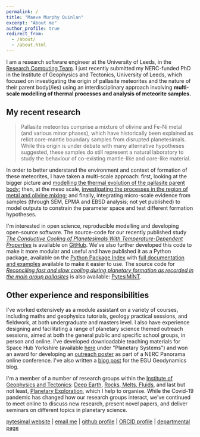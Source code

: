```yaml
---
permalink: /
title: "Maeve Murphy Quinlan"
excerpt: "About me"
author_profile: true
redirect_from: 
  - /about/
  - /about.html
---
```


I am a research software engineer at the University of Leeds, in the [Research
Computing Team](https://arc.leeds.ac.uk/about/team/). I just recently submitted my
NERC-funded PhD in the Institute of Geophysics
and Tectonics, University of Leeds, which focused on investigating the origin of pallasite
meteorites and the nature of their parent body(/ies) using an
interdisciplinary approach involving **multi-scale modelling of thermal
processes and analysis of meteorite samples.**

## My recent research

>Pallasite meteorites
comprise a mixture of olivine and Fe-Ni metal (and various minor
phases), which have historically been explained as relict core-mantle boundary samples
from disrupted planetesimals. While this origin is under debate with
many alternative hypotheses suggested, these samples do still represent
a natural laboratory to study the behaviour of co-existing mantle-like
and core-like material. 

In order to better understand the environment
and context of formation of these meteorites, I have taken a multi-scale
approach: first, looking at the bigger picture and [modelling the
thermal evolution of the pallasite parent
body](https://agupubs.onlinelibrary.wiley.com/doi/10.1029/2020JE006726);
then, at the meso scale, [investigating the processes in the region of
metal and olivine mixing](https://www.sciencedirect.com/science/article/pii/S0012821X23002972#fg0040); and finally, integrating micro-scale evidence
from samples (through SEM, EPMA and EBSD analysis; not yet published) to model outputs to
constrain the parameter space and test different formation hypotheses.

I'm interested in open science, reproducible modelling and developing
open-source software. The source-code for our recently published study
[*The Conductive Cooling of Planetesimals With Temperature-Dependent
Properties*](https://agupubs.onlinelibrary.wiley.com/doi/10.1029/2020JE006726)
is available on [GitHub](https://github.com/murphyqm/pytesimal). We've
also further developed this code to make it more modular and useful and
have published it as a Python package, available on the [Python Package
Index](https://pypi.org/project/pytesimal/) with [full documentation and
examples](https://pytesimal.readthedocs.io/en/latest/) available to make
it easier to use. The source code for [*Reconciling fast and slow cooling during planetary formation as recorded in the main group pallasites*](https://doi.org/10.1016/j.epsl.2023.118284) is also available: [PytesiMINT](https://github.com/murphyqm/pytesimint).

## Other experience and responsibilities

I've worked extensively as a module assistant on a variety of courses,
including maths and geophysics tutorials, geology practical sessions,
and fieldwork, at both undergraduate and masters level. I also have
experience designing and facilitating a range of planetary science
themed outreach sessions, aimed at both the general public and specific
school groups, in person and online. I've developed downloadable
teaching materials for Space Hub Yorkshire (available
[here](https://spacehubyorkshire.org/skills-for-schools/) under
"Planetary Systems") and won an award for developing an [outreach
poster](https://www.panorama.researchposter.co.uk/2020/10/09/murphy-quinlan-maeve-peek-inside-a-planetesimal/)
as part of a NERC Panorama online conference. I've also written a [blog post](https://blogs.egu.eu/divisions/gd/2020/10/07/a-love-letter-to-science-fiction/) for the EGU Geodynamics blog.

I'm a member of a number of research groups within the [Institute of Geophysics and Tectonics](https://environment.leeds.ac.uk/institute-geophysics-tectonics): [Deep Earth](https://environment.leeds.ac.uk/institute-geophysics-tectonics/doc/deep-earth), [Rocks, Melts, Fluids](https://environment.leeds.ac.uk/institute-geophysics-tectonics/doc/rocks-melts-fluids-1), and last but not least, [Planetary Exploration](https://environment.leeds.ac.uk/institute-applied-geoscience/doc/planetary-exploration-1), which I help to organise. While the Covid-19 pandemic has changed how our research groups interact, we've continued to meet online to discuss new research, present novel papers, and deliver seminars on different topics in planetary science.

[pytesimal website](https://murphyqm.github.io/pytesimal/) \| [email me](mailto:eememq@leeds.ac.uk) \| [github
profile](https://github.com/murphyqm) \| [ORCID
profile](https://orcid.org/0000-0003-2958-1008) \| [departmental page](https://environment.leeds.ac.uk/pgr/2211/maeve-murphy-quinlan)
